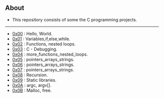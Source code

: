 ## About

- This repository consists of some the C programming projects.

---
- [0x00](./0x00-hello_world) : Hello, World.
- [0x01](./0x01-variables_if_else_while) : Variables,if,else,while.
- [0x02](./0x02-functions_nested_loops) : Functions, nested loops.
- [0x03](./0x03-debugging) : C - Debugging.
- [0x04](./0x04-more_functions_nested_loops) : more_functions_nested_loops.
- [0x05](./0x05-pointers_arrays_strings) : pointers_arrays_strings.
- [0x06](./0x06-pointers_arrays_strings) : pointers_arrays_strings.
- [0x07](./0x07-pointers_arrays_strings) : pointers_arrays_strings.
- [0x08](./0x08-recursion) : Recursion.
- [0x09](./0x09-static_libraries) : Static libraries.
- [0x0A](./0x0A-argc_argv) : argc, argv[].
- [0x0B](./0x0B-malloc_free) : Malloc, free.
